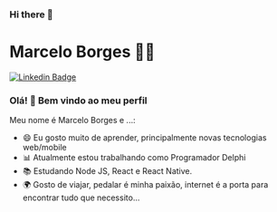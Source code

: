 
### Hi there 👋

<!--
**marcelo-borges/marcelo-borges** is a ✨ _special_ ✨ repository because its `README.md` (this file) appears on your GitHub profile.

Here are some ideas to get you started:

- 🔭 I’m currently working on ...
- 🌱 I’m currently learning ...
- 👯 I’m looking to collaborate on ...
- 🤔 I’m looking for help with ...
- 💬 Ask me about ...
- 📫 How to reach me: ...
- 😄 Pronouns: ...
- ⚡ Fun fact: ...
-->

# Marcelo Borges :man_technologist:

[![Linkedin Badge](https://img.shields.io/badge/-LinkedIn-blue?style=flat-square&logo=Linkedin&logoColor=white&link=https://www.linkedin.com/in/marcelo-rodrigues-borges/)](https://www.linkedin.com/in/marcelo-rodrigues-borges/)

### Olá! 👋 Bem vindo ao meu perfil

Meu nome é Marcelo Borges e ...:

 - 😄 Eu gosto muito de aprender, principalmente novas tecnologias web/mobile
 - 📊 Atualmente estou trabalhando como Programador Delphi
 - 📚 Estudando Node JS, React e React Native.
 - 🌍 Gosto de viajar, pedalar é minha paixão, internet é a porta para encontrar tudo que necessito...

